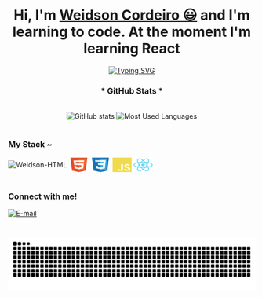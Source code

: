 <!--
**WeidsonCordeiro/WeidsonCordeiro** is a ✨ _special_ ✨ repository because its `README.md` (this file) appears on your GitHub profile.

Here are some ideas to get you started:

- 🔭 I’m currently working on ...
- 🌱 I’m currently learning ...
- 👯 I’m looking to collaborate on ...
- 🤔 I’m looking for help with ...
- 💬 Ask me about ...
- 📫 How to reach me: ...
- 😄 Pronouns: ...
- ⚡ Fun fact: ...

Site de emojis: https://emojipedia.org/search/?q=bag
Site de Badges: https://dev.to/envoy_/150-badges-for-...
Site de ícones: https://devicon.dev/
-->

<div align="center">
  <h1 align="center">
    Hi, I'm <a href="https://www.linkedin.com/in/weidson-cordeiro-45390244/">Weidson Cordeiro 😃️</a> and I'm learning to code. At the moment I'm learning React
  </h1>
</div>

<div align="center">
  <a href="https://git.io/typing-svg">
    <img src="https://readme-typing-svg.demolab.com?font=Fira+Code&weight=500&size=22&pause=1000&center=true&vCenter=true&random=false&width=524&lines=%E2%8A%B9+Welcome+to+my+profile!+%E2%8A%B9" alt="Typing SVG">
  </a>
</div>


<div align="center">
  <h3>* GitHub Stats *</h3>
  <br>
  <img height="180em" width="48.5%" src="https://github-readme-stats.vercel.app/api?username=WeidsonCordeiro&show_icons=true&theme=dracula&include_all_commits=true&count_private=true" alt="GitHub stats"/>
  <img height="180em" width="48.5%" src="https://github-readme-stats.vercel.app/api/top-langs/?username=WeidsonCordeiro&layout=compact&langs_count=7&theme=dracula" alt="Most Used Languages"/>
</div>

#

<h3 align="left">My Stack ~</h3>

<div style="display: inline_block">
  <!--<img align="center" alt="Weidson-Ts" height="30" width="40" src="https://raw.githubusercontent.com/devicons/devicon/master/icons/typescript/typescript-plain.svg">
  <img align="center" alt="Weidson-React" height="30" width="40" src="https://raw.githubusercontent.com/devicons/devicon/master/icons/react/react-original.svg">-->
  <img align="center" alt="Weidson-HTML" height="30" width="40" src="https://cdn.jsdelivr.net/gh/devicons/devicon/icons/git/git-original.svg">
  <img align="center" alt="Weidson-HTML" height="30" width="40" src="https://raw.githubusercontent.com/devicons/devicon/master/icons/html5/html5-original.svg">
  <img align="center" alt="Weidson-CSS" height="30" width="40" src="https://raw.githubusercontent.com/devicons/devicon/master/icons/css3/css3-original.svg">
  <img align="center" alt="Weidson-Js" height="30" width="40" src="https://raw.githubusercontent.com/devicons/devicon/master/icons/javascript/javascript-plain.svg">
  <img align="center" alt="Weidson-React" height="30" width="40" src="https://raw.githubusercontent.com/devicons/devicon/master/icons/react/react-original.svg">
  <!--<img align="center" alt="Weidson-Python" height="30" width="40" src="https://raw.githubusercontent.com/devicons/devicon/master/icons/python/python-original.svg">
  <img align="center" alt="Weidson-Csharp" height="30" width="40" src="https://raw.githubusercontent.com/devicons/devicon/master/icons/csharp/csharp-original.svg">
  <img align="right" alt="Weidson-pic" height="150" style="border-radius:50px;"       src="https://media.discordapp.net/attachments/639956127056134178/890373478988013628/Publicacoes_Instagram_1_1.png?width=676&height=676">-->
</div>

#

<h3 align="left">Connect with me!</h3>

[![E-mail](https://img.shields.io/badge/-Email-000?style=for-the-badge&logo=microsoft-outlook&logoColor=FF00F6&color:FFF)](mailto:weidson.ac@gmail.com)
 <!--[![LinkedIn](https://img.shields.io/badge/-LinkedIn-000?style=for-the-badge&logo=linkedin&logoColor=FF00F6&color:FFF)](https://www.linkedin.com/in/mari4souza/)
[![Instagram](https://img.shields.io/badge/-Instagram-000?style=for-the-badge&logo=instagram&logoColor=FF00F6&color:FFF)](https://www.instagram.com/mari4.souza/)-->

#

<picture align="center">
  <source media="(prefers-color-scheme: dark)" srcset="https://raw.githubusercontent.com/WeidsonCordeiro/WeidsonCordeiro/output/github-contribution-grid-snake-dark.svg">
  <source media="(prefers-color-scheme: light)" srcset="https://raw.githubusercontent.com/WeidsonCordeiro/WeidsonCordeiro/output/github-contribution-grid-snake-dark.svg">
  <img align="center" alt="github contribution grid snake animation" src="https://raw.githubusercontent.com/WeidsonCordeiro/WeidsonCordeiro/output/github-contribution-grid-snake.svg">
</picture>

  
